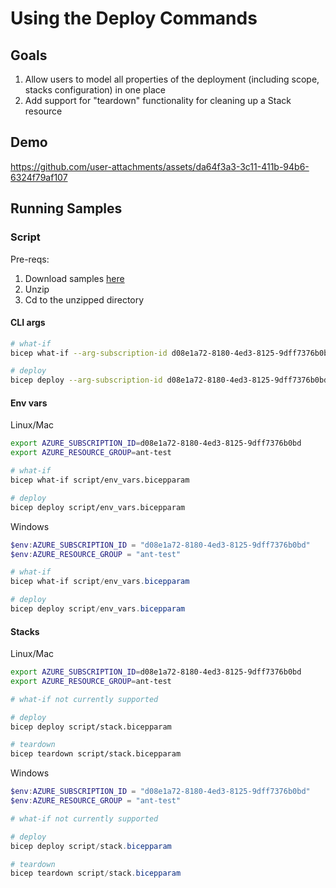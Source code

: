 # Using the Deploy Commands

## Goals

1. Allow users to model all properties of the deployment (including scope, stacks configuration) in one place
2. Add support for "teardown" functionality for cleaning up a Stack resource

## Demo

https://github.com/user-attachments/assets/da64f3a3-3c11-411b-94b6-6324f79af107

## Running Samples

### Script

Pre-reqs:
1. Download samples [here](https://download-directory.github.io/?url=https%3A%2F%2Fgithub.com%2FAzure%2Fbicep%2Ftree%2Fmain%2Fdocs%2Fexperimental%2Fdeploy-commands-samples)
1. Unzip
1. Cd to the unzipped directory

#### CLI args
```sh
# what-if
bicep what-if --arg-subscription-id d08e1a72-8180-4ed3-8125-9dff7376b0bd --arg-resource-group ant-test script/main.bicepparam

# deploy
bicep deploy --arg-subscription-id d08e1a72-8180-4ed3-8125-9dff7376b0bd --arg-resource-group ant-test script/main.bicepparam
```

#### Env vars
Linux/Mac
```sh
export AZURE_SUBSCRIPTION_ID=d08e1a72-8180-4ed3-8125-9dff7376b0bd
export AZURE_RESOURCE_GROUP=ant-test

# what-if
bicep what-if script/env_vars.bicepparam

# deploy
bicep deploy script/env_vars.bicepparam
```

Windows
```powershell
$env:AZURE_SUBSCRIPTION_ID = "d08e1a72-8180-4ed3-8125-9dff7376b0bd"
$env:AZURE_RESOURCE_GROUP = "ant-test"

# what-if
bicep what-if script/env_vars.bicepparam

# deploy
bicep deploy script/env_vars.bicepparam
```

#### Stacks
Linux/Mac
```sh
export AZURE_SUBSCRIPTION_ID=d08e1a72-8180-4ed3-8125-9dff7376b0bd
export AZURE_RESOURCE_GROUP=ant-test

# what-if not currently supported

# deploy
bicep deploy script/stack.bicepparam

# teardown
bicep teardown script/stack.bicepparam
```

Windows
```powershell
$env:AZURE_SUBSCRIPTION_ID = "d08e1a72-8180-4ed3-8125-9dff7376b0bd"
$env:AZURE_RESOURCE_GROUP = "ant-test"

# what-if not currently supported

# deploy
bicep deploy script/stack.bicepparam

# teardown
bicep teardown script/stack.bicepparam
```